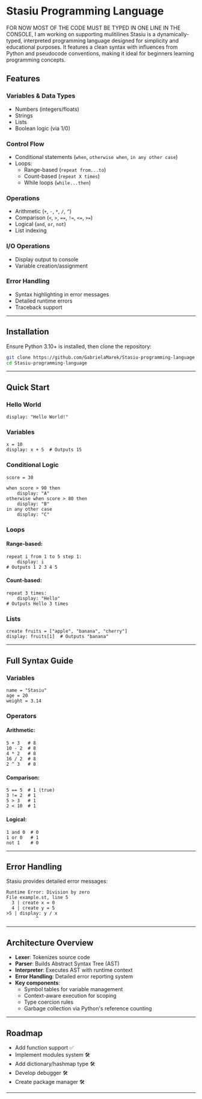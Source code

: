 # Stasiu Programming Language
FOR NOW MOST OF THE CODE MUST BE TYPED IN ONE LINE IN THE CONSOLE, I am working on supporting mulitilines
Stasiu is a dynamically-typed, interpreted programming language designed for simplicity and educational purposes. It features a clean syntax with influences from Python and pseudocode conventions, making it ideal for beginners learning programming concepts.

## Features

### Variables & Data Types
- Numbers (integers/floats)
- Strings
- Lists
- Boolean logic (via 1/0)

### Control Flow
- Conditional statements (`when`, `otherwise when`, `in any other case`)
- Loops:
  - Range-based (`repeat from...to`)
  - Count-based (`repeat X times`)
  - While loops (`while...then`)

### Operations
- Arithmetic (`+`, `-`, `*`, `/`, `^`)
- Comparison (`<`, `>`, `==`, `!=`, `<=`, `>=`)
- Logical (`and`, `or`, `not`)
- List indexing

### I/O Operations
- Display output to console
- Variable creation/assignment

### Error Handling
- Syntax highlighting in error messages
- Detailed runtime errors
- Traceback support

---

## Installation
Ensure Python 3.10+ is installed, then clone the repository:

```bash
git clone https://github.com/GabrielaMarek/Stasiu-programming-language
cd Stasiu-programming-language
```

---

## Quick Start

### Hello World
```stasiu
display: "Hello World!"
```

### Variables
```stasiu
x = 10
display: x + 5  # Outputs 15
```

### Conditional Logic
```stasiu
score = 30

when score > 90 then
    display: "A"
otherwise when score > 80 then
    display: "B"
in any other case
    display: "C"
```

### Loops
#### Range-based:
```stasiu
repeat i from 1 to 5 step 1:
    display: i
# Outputs 1 2 3 4 5
```

#### Count-based:
```stasiu
repeat 3 times:
    display: "Hello"
# Outputs Hello 3 times
```

### Lists
```stasiu
create fruits = ["apple", "banana", "cherry"]
display: fruits[1]  # Outputs "banana"
```

---

## Full Syntax Guide

### Variables
```stasiu
name = "Stasiu"
age = 20
weight = 3.14
```

### Operators
#### Arithmetic:
```stasiu
5 + 3   # 8
10 - 2  # 8
4 * 2   # 8
16 / 2  # 8
2 ^ 3   # 8
```

#### Comparison:
```stasiu
5 == 5  # 1 (true)
3 != 2  # 1
5 > 3   # 1
2 < 10  # 1
```

#### Logical:
```stasiu
1 and 0  # 0
1 or 0   # 1
not 1    # 0
```

---

## Error Handling
Stasiu provides detailed error messages:

```
Runtime Error: Division by zero
File example.st, line 5
  3 | create x = 0
  4 | create y = 5
>5 | display: y / x
           ^
```

---

## Architecture Overview
- **Lexer**: Tokenizes source code
- **Parser**: Builds Abstract Syntax Tree (AST)
- **Interpreter**: Executes AST with runtime context
- **Error Handling**: Detailed error reporting system
- **Key components**:
  - Symbol tables for variable management
  - Context-aware execution for scoping
  - Type coercion rules
  - Garbage collection via Python's reference counting

---

## Roadmap
- Add function support ✅
- Implement modules system 🛠️
- Add dictionary/hashmap type 🛠️
- Develop debugger 🛠️
- Create package manager 🛠️
  
---



